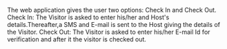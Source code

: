 The web application gives the user two options: Check In and Check Out.
Check In: The Visitor is asked to enter his/her and Host's details.Thereafter,a SMS and E-mail is sent to the Host giving the details of the Visitor.
Check Out: The Visitor is asked to enter his/her E-mail Id for verification and after it the visitor is checked out.
